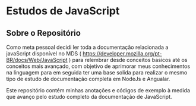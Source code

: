 # Estudos de JavaScript

## Sobre o Repositório

Como meta pessoal decidi ler toda a documentação relacionada a javaScript disponível no MDS ( https://developer.mozilla.org/pt-BR/docs/Web/JavaScript ) para relembrar desde conceitos
basicos até os conceitos mais avançado, com objetivo de aprimorar meus conhecimentos na linguagem para em seguida ter uma base solida para realizar o mesmo tipo de estudo de documentação completa em NodeJs e Angualar.

Este repositório contém minhas anotações e códigos de exemplo à medida que avanço pelo estudo completo da documentação de JavaScript.
